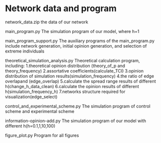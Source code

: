 # Network data and program
network_data.zip
the data of our network

main_program.py
The simulation program of our model, where h=1

main_program_support.py
The auxiliary programs of the main_program.py include network generation, initial opinion generation, and selection of extreme individuals

theoretical_simulation_analysis.py
Theoretical calculation program, including:
1.theoretical opinion distribution (theory_of_p and theory_frequency)
2.assortative coefficients(calculate_TCI)
3.opinion distribution of simulation results(simulation_frequency)
4.the ratio of edge overlapand (edge_overlap)
5.calculate the spread range results of different h(change_h_data_clean)
6.calculate the opinion results of different h(simulation_frequency_h)
7.networks structure required for visualization(edge_select)

control_and_experimental_scheme.py
The simulation program of control scheme and experimental scheme

information-opinion-add.py
The simulation program of our model with different h(h=0.1,1,10,100)

figure_plot.py
Program for all figures
